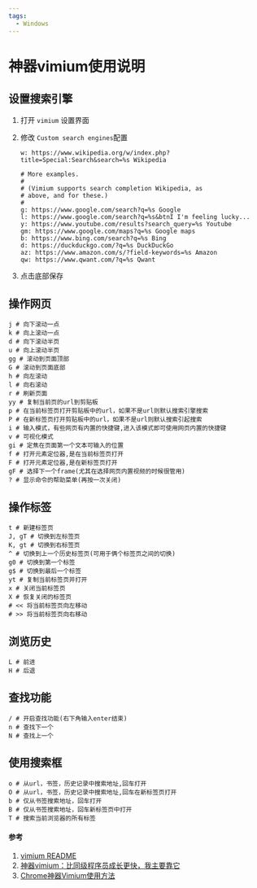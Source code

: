```yaml
---
tags:
  - Windows
---
```

# 神器vimium使用说明

## 设置搜索引擎
1. 打开 `vimium` 设置界面
1. 修改  `Custom search engines`配置

    ```shell
    w: https://www.wikipedia.org/w/index.php?title=Special:Search&search=%s Wikipedia

    # More examples.
    #
    # (Vimium supports search completion Wikipedia, as
    # above, and for these.)
    #
    g: https://www.google.com/search?q=%s Google
    l: https://www.google.com/search?q=%s&btnI I'm feeling lucky...
    y: https://www.youtube.com/results?search_query=%s Youtube
    gm: https://www.google.com/maps?q=%s Google maps
    b: https://www.bing.com/search?q=%s Bing
    d: https://duckduckgo.com/?q=%s DuckDuckGo
    az: https://www.amazon.com/s/?field-keywords=%s Amazon
    qw: https://www.qwant.com/?q=%s Qwant
    ```

1. 点击底部保存

## 操作网页
```shell
j # 向下滚动一点
k # 向上滚动一点
d # 向下滚动半页
u # 向上滚动半页
gg # 滚动到页面顶部
G # 滚动到页面底部
h # 向左滚动
l # 向右滚动
r # 刷新页面
yy # 复制当前页的url到剪贴板
p # 在当前标签页打开剪贴板中的url，如果不是url则默认搜索引擎搜索
P # 在新标签页打开剪贴板中的url，如果不是url则默认搜索引起搜索
i # 输入模式，有些网页有内置的快捷键,进入该模式即可使用网页内置的快捷键
v # 可视化模式
gi # 定焦在页面第一个文本可输入的位置
f # 打开元素定位器,是在当前标签页打开
F # 打开元素定位器,是在新标签页打开
gF # 选择下一个frame(尤其在选择网页内置视频的时候很管用)
? # 显示命令的帮助菜单(再按一次关闭)
```

## 操作标签
```shell
t # 新建标签页
J, gT # 切换到左标签页
K, gt # 切换到右标签页
^ # 切换到上一个历史标签页(可用于俩个标签页之间的切换)
g0 # 切换到第一个标签
g$ # 切换到最后一个标签
yt # 复制当前标签页并打开
x # 关闭当前标签页
X # 恢复关闭的标签页
# << 将当前标签页向左移动
# >> 将当前标签页向右移动
```

## 浏览历史
```shell
L # 前进
H # 后退
```

## 查找功能
```shell
/ # 开启查找功能(右下角输入enter结束)
n # 查找下一个
N # 查找上一个
```

## 使用搜索框
```shell
o # 从url，书签，历史记录中搜索地址,回车打开
O # 从url，书签，历史记录中搜索地址,回车在新标签页打开
b # 仅从书签搜索地址，回车打开
B # 仅从书签搜索地址，回车新标签页中打开
T # 搜索当前浏览器的所有标签
```


#### 参考
1. [vimium README](https://github.com/philc/vimium#keyboard-bindings)
1. [神器vimium：比同级程序员成长更快，我主要靠它](https://zhuanlan.zhihu.com/p/38179086)
1. [Chrome神器Vimium使用方法](https://www.jianshu.com/p/2af687487d2c)